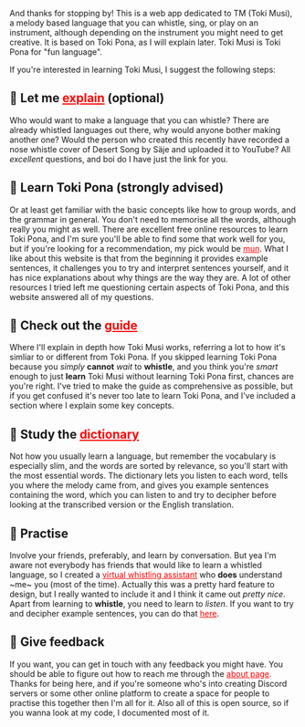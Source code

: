 And thanks for stopping by! This is a web app dedicated to TM (Toki Musi), a melody based language that you can whistle, sing, or play on an instrument, although depending on the instrument you might need to get creative. It is based on Toki Pona, as I will explain later. Toki Musi is Toki Pona for "fun language".

If you're interested in learning Toki Musi, I suggest the following steps:

## 🙋 Let me <a href="./about" style="color:#FF0000;">explain</a> (optional)

Who would want to make a language that you can whistle? There are already whistled languages out there, why would anyone bother making another one? Would the person who created this recently have recorded a nose whistle cover of Desert Song by Säje and uploaded it to YouTube? All *excellent* questions, and boi do I have just the link for you.

## 🧩 Learn Toki Pona (strongly advised)

Or at least get familiar with the basic concepts like how to group words, and the grammar in general. You don't need to memorise all the words, although really you might as well. There are excellent free online resources to learn Toki Pona, and I'm sure you'll be able to find some that work well for you, but if you're looking for a recommendation, my pick would be <a href="https://mun.la/" style="color:#FF0000;">mun</a>. What I like about this website is that from the beginning it provides example sentences, it challenges you to try and interpret sentences yourself, and it has nice explanations about why things are the way they are. A lot of other resources I tried left me questioning certain aspects of Toki Pona, and this website answered all of my questions. 

## 🧭 Check out the <a href="./guide" style="color:#FF0000;">guide</a>

Where I'll explain in depth how Toki Musi works, referring a lot to how it's simliar to or different from Toki Pona. If you skipped learning Toki Pona because you *simply* **cannot** *wait* to **whistle**, and you think you're *smart* enough to just **learn** Toki Musi without learning Toki Pona first, chances are you're right. I've tried to make the guide as comprehensive as possible, but if you get confused it's never too late to learn Toki Pona, and I've included a section where I explain some key concepts.

## 📖 Study the <a href="./dictionary" style="color:#FF0000;">dictionary</a>

Not how you usually learn a language, but remember the vocabulary is especially slim, and the words are sorted by relevance, so you'll start with the most essential words. The dictionary lets you listen to each word, tells you where the melody came from, and gives you example sentences containing the word, which you can listen to and try to decipher before looking at the transcribed version or the English translation.

## 💪 Practise

Involve your friends, preferably, and learn by conversation. But yea I'm aware not everybody has friends that would like to learn a whistled language, so I created a <a href="./whistle_coach" style="color:#FF0000;">virtual whistling assistant</a> who **does** understand ~me~ you (most of the time). Actually this was a pretty hard feature to design, but I really wanted to include it and I think it came out *pretty nice*. Apart from learning to **whistle**, you need to learn to *listen*. If you want to try and decipher example sentences, you can do that <a href="./transcribe_coach" style="color:#FF0000;">here</a>.

## 💞 Give feedback

If you want, you can get in touch with any feedback you might have. You should be able to figure out how to reach me through the <a href="./about" style="color:#FF0000;">about page</a>. Thanks for being here, and if you're someone who's into creating Discord servers or some other online platform to create a space for people to practise this together then I'm all for it. Also all of this is open source, so if you wanna look at my code, I documented most of it.